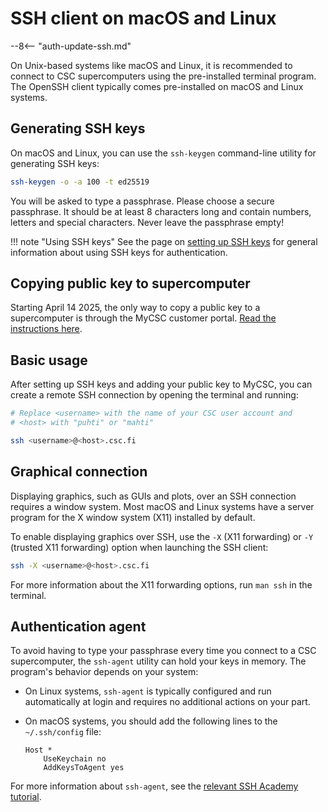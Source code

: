 # SSH client on macOS and Linux

--8<-- "auth-update-ssh.md"

On Unix-based systems like macOS and Linux, it is recommended to connect to CSC
supercomputers using the pre-installed terminal program. The OpenSSH client
typically comes pre-installed on macOS and Linux systems.

## Generating SSH keys

On macOS and Linux, you can use the `ssh-keygen` command-line utility for
generating SSH keys:

```bash
ssh-keygen -o -a 100 -t ed25519
```

You will be asked to type a passphrase. Please choose a secure passphrase. It
should be at least 8 characters long and contain numbers, letters and special
characters. Never leave the passphrase empty!

!!! note "Using SSH keys"
    See the page on [setting up SSH keys](ssh-keys.md) for general
    information about using SSH keys for authentication.

## Copying public key to supercomputer

Starting April 14 2025, the only way to copy a public key to a supercomputer is
through the MyCSC customer portal.
[Read the instructions here](ssh-keys.md#adding-public-key-in-mycsc).

## Basic usage

After setting up SSH keys and adding your public key to MyCSC, you can create a
remote SSH connection by opening the terminal and running:

```bash
# Replace <username> with the name of your CSC user account and
# <host> with "puhti" or "mahti"

ssh <username>@<host>.csc.fi
```

## Graphical connection

Displaying graphics, such as GUIs and plots, over an SSH connection requires
a window system. Most macOS and Linux systems have a server program for the X
window system (X11) installed by default.

To enable displaying graphics over SSH, use the `-X` (X11 forwarding) or `-Y`
(trusted X11 forwarding) option when launching the SSH client:

```bash
ssh -X <username>@<host>.csc.fi
```

For more information about the X11 forwarding options, run `man ssh` in the
terminal.

## Authentication agent

To avoid having to type your passphrase every time you connect to a CSC
supercomputer, the `ssh-agent` utility can hold your keys in memory. The
program's behavior depends on your system:

- On Linux systems, `ssh-agent` is typically configured and run automatically at
  login and requires no additional actions on your part.
- On macOS systems, you should add the following lines to the `~/.ssh/config`
  file:

    ```text
    Host *
        UseKeychain no
        AddKeysToAgent yes
    ```

For more information about `ssh-agent`, see the
[relevant SSH Academy tutorial](https://www.ssh.com/academy/ssh/agent).
